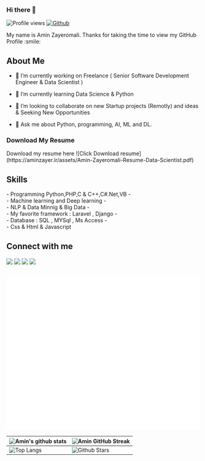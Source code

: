 ### Hi there 👋

<!--
**aminzayer/aminzayer** is a ✨ _special_ ✨ repository because its `README.md` (this file) appears on your GitHub profile.

Here are some ideas to get you started:

- 🔭 I’m currently working Freelance
- 🌱 I’m currently learning Data Science
- 👯 I’m looking to collaborate on ...
- 🤔 I’m looking for help with ...
- 💬 Ask me about ...
- 📫 How to reach me: ...
- 😄 Pronouns: ...
- ⚡ Fun fact: ...
-->


![Profile views](https://visitor-badge.glitch.me/badge?page_id=aminzayer.aminzayer)
[![Github](https://img.shields.io/github/followers/aminzayer?label=Follow&style=social)](https://github.com/aminzayer)

<div size='20px'> My name is Amin Zayeromali. Thanks for taking the time to view my GitHub Profile :smile: 
</div>

<h2> About Me </h2>

- 🔭 I’m currently working on Freelance ( Senior Software Development Engineer & Data Scientist )
  
- 🌱 I’m currently learning Data Science & Python
  
- 👯 I’m looking to collaborate on new Startup projects (Remotly) and ideas & Seeking New Opportunities 
  
- 💬 Ask me about Python, programming, AI, ML and DL.

<h3> Download My Resume</h3>
Download my resume here ![Click Download resume](https://aminzayer.ir/assets/Amin-Zayeromali-Resume-Data-Scientist.pdf)

<h2> Skills </h2>
- Programming Python,PHP,C & C++,C#.Net,VB
- <br>
- Machine learning and Deep learning
- <br>
- NLP & Data Minnig & Big Data
- <br>
- My favorite framework : Laravel , Django 
- <br>
- Database : SQL , MYSql , Ms Access
- <br>
- Css & Html & Javascript

<h2> Connect with me </h2>
<a href = 'https://www.linkedin.com/in/aminzayeromali'> <img width = '32px' align= 'center' src="https://raw.githubusercontent.com/rahulbanerjee26/githubAboutMeGenerator/main/icons/linked-in-alt.svg"/></a> 
<a href = 'https://twitter.com/AminZayeromali'> <img width = '32px' align= 'center' src="https://raw.githubusercontent.com/rahulbanerjee26/githubAboutMeGenerator/main/icons/twitter.svg"/></a> 
<a href = 'https://aminzayer.ir/'> <img width = '32px' align= 'center' src="https://raw.githubusercontent.com/rahulbanerjee26/githubAboutMeGenerator/main/icons/portfolio.png"/></a> 
<a href = 'https://www.github.com/aminzayer'> <img width = '32px' align= 'center' src="https://raw.githubusercontent.com/rahulbanerjee26/githubAboutMeGenerator/main/icons/github.svg"/></a>
<br>
<br>

![Metrics](https://github.com/aminzayer/aminzayer/blob/main/github-metrics.svg)

![Amin's github stats](https://github-readme-stats.vercel.app/api?username=aminzayer&show_icons=true&theme=tokyonight) | ![Amin GitHub Streak](https://github-readme-streak-stats.herokuapp.com/?user=aminzayer&theme=tokyonight) |
| --- | --- |
| ![Top Langs](https://github-readme-stats.vercel.app/api/top-langs/?username=aminzayer&theme=tokyonight) | ![Github Stars](https://github-readme-stats.vercel.app/api?username=aminzayer&show_icons=true&locale=en&count_private=true&hide_rank=true&custom_title=My%20GitHub%20Stats&disable_animations=true&theme=tokyonight) |
